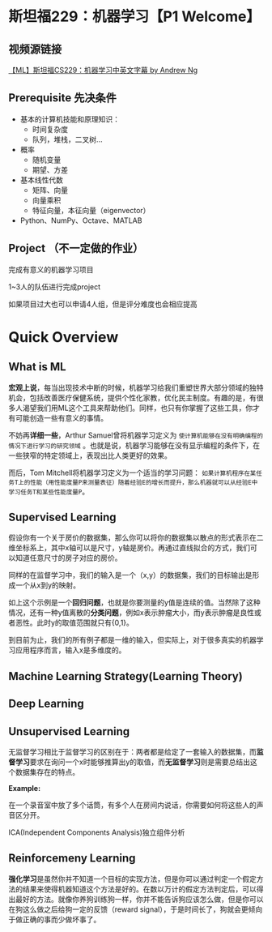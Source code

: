 # 斯坦福229：机器学习【P1 Welcome】

## 视频源链接

[【ML】斯坦福CS229：机器学习中英文字幕 by Andrew Ng](https://www.bilibili.com/video/BV19e411W7ga/?spm_id_from=333.337.search-card.all.click&vd_source=a33ab05c10672fd1c9dfe04c0ee790f8)

## Prerequisite 先决条件

- 基本的计算机技能和原理知识：
  - 时间复杂度
  - 队列，堆栈，二叉树...
- 概率
  - 随机变量
  - 期望、方差
- 基本线性代数
  - 矩阵、向量
  - 向量乘积
  - 特征向量，本征向量（eigenvector）
- Python、NumPy、Octave、MATLAB

## Project （不一定做的作业）

完成有意义的机器学习项目

1~3人的队伍进行完成project

如果项目过大也可以申请4人组，但是评分难度也会相应提高

# Quick Overview

## What is ML

**宏观上说**，每当出现技术中断的时候，机器学习给我们重塑世界大部分领域的独特机会，包括改善医疗保健系统，提供个性化家教，优化民主制度。有趣的是，有很多人渴望我们用ML这个工具来帮助他们。同样，也只有你掌握了这些工具，你才有可能创造一些有意义的事情。

不妨再**详细一些**，Arthur Samuel曾将机器学习定义为 `使计算机能够在没有明确编程的情况下进行学习的研究领域` 。也就是说，机器学习能够在没有显示编程的条件下，在一些狭窄的特定领域上，表现出比人类更好的效果。

而后，Tom Mitchell将机器学习定义为一个适当的学习问题： `如果计算机程序在某任务T上的性能（用性能度量P来测量表征）随着经验E的增长而提升，那么机器就可以从经验E中学习任务T和某些性能度量P`。

## Supervised Learning

假设你有一个关于房价的数据集，那么你可以将你的数据集以散点的形式表示在二维坐标系上，其中x轴可以是尺寸，y轴是房价。再通过直线拟合的方式，我们可以知道任意尺寸的房子对应的房价。

同样的在监督学习中，我们的输入是一个（x,y）的数据集，我们的目标输出是形成一个从x到y的映射。

如上这个示例是一个**回归问题**，也就是你要测量的y值是连续的值。当然除了这种情况，还有一种y值离散的**分类问题**，例如x表示肿瘤大小，而y表示肿瘤是良性或者恶性。此时y的取值范围就只有{0,1}。

到目前为止，我们的所有例子都是一维的输入，但实际上，对于很多真实的机器学习应用程序而言，输入x是多维度的。

## Machine Learning Strategy(Learning Theory)

## Deep Learning

## Unsupervised Learning

无监督学习相比于监督学习的区别在于：两者都是给定了一套输入的数据集，而**监督学习**要求在询问一个x时能够推算出y的取值，而**无监督学习**则是需要总结出这个数据集存在的特点。

**Example:**

在一个录音室中放了多个话筒，有多个人在房间内说话，你需要如何将这些人的声音区分开。

ICA(Independent Components Analysis)独立组件分析

## Reinforcemeny Learning

**强化学习**是虽然你并不知道一个目标的实现方法，但是你可以通过判定一个假定方法的结果来使得机器知道这个方法是好的。在数以万计的假定方法判定后，可以得出最好的方法。就像你养狗训练狗一样，你并不能告诉狗应该怎么做，但是你可以在狗这么做之后给狗一定的反馈（reward signal），于是时间长了，狗就会更倾向于做正确的事而少做坏事了。